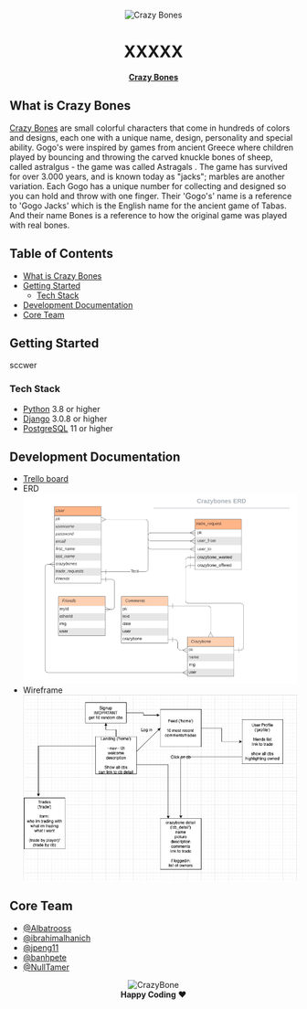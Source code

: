 <div align="center">
  <br>
  <img alt="Crazy Bones" src="https://vignette.wikia.nocookie.net/crazybonespedia/images/1/1c/LogoIdea2.png/revision/latest/scale-to-width-down/310?cb=20190222195524" width="500px">
  <h1>XXXXX</h1>
  <strong><a href="https://crazybone.herokuapp.com/">Crazy Bones</a></strong>
</div>

## What is Crazy Bones

[Crazy Bones](https://en.wikipedia.org/wiki/Gogo%27s_Crazy_Bones) are small colorful characters that come in hundreds of colors and designs, each one with a unique name, design, personality and special ability. Gogo's were inspired by games from ancient Greece where children played by bouncing and throwing the carved knuckle bones of sheep, called astralgus - the game was called Astragals . The game has survived for over 3.000 years, and is known today as "jacks"; marbles are another variation. Each Gogo has a unique number for collecting and designed so you can hold and throw with one finger. Their 'Gogo's' name is a reference to 'Gogo Jacks' which is the English name for the ancient game of Tabas. And their name Bones is a reference to how the original game was played with real bones.

## Table of Contents

- [What is Crazy Bones](#what-is-crazy-bones)
- [Getting Started](#getting-started)
  - [Tech Stack](#tech-stack)
- [Development Documentation](#development-documentation)
- [Core Team](#core-team)

## Getting Started

sccwer

### Tech Stack

- [Python](https://www.python.org/downloads/) 3.8 or higher
- [Django](https://www.djangoproject.com/download/) 3.0.8 or higher
- [PostgreSQL](https://www.postgresql.org/download/) 11 or higher

## Development Documentation

- [Trello board](https://trello.com/b/UHIbge4o/crazbone-trader)
- ERD![ERD image](/main_app/static/img/ERD.png)
- Wireframe![Wirefram image](/main_app/static/img/wireframe.png)

## Core Team

- [@Albatrooss](https://github.com/Albatrooss)
- [@ibrahimalhanich](https://github.com/ibrahimalhanich)
- [@jpeng11](https://github.com/jpeng11)
- [@banhpete](https://github.com/banhpete)
- [@NullTamer](https://github.com/NullTamer)

<p align="center">
  <img alt="CrazyBone" width="200px" src="https://vignette.wikia.nocookie.net/crazybonespedia/images/f/ff/Mascot101.png/revision/latest/scale-to-width-down/310?cb=20190222171713">
  <br>
  <strong>Happy Coding</strong> ❤️
</p>
